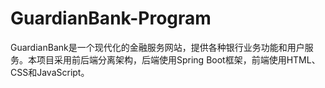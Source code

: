 # GuardianBank-Program
GuardianBank是一个现代化的金融服务网站，提供各种银行业务功能和用户服务。本项目采用前后端分离架构，后端使用Spring Boot框架，前端使用HTML、CSS和JavaScript。
